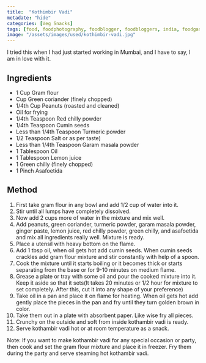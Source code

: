 ```yaml
---
title:  "Kothimbir Vadi"
metadate: "hide"
categories: [Veg Snacks]
tags: [food, foodphotography, foodblogger, foodbloggers, india, foodgasm, indianfood, love, foodcoma, foodporn,indiancooking, indianrecipe, foodlovers, indianfood, indianfoodbloggers, foodiesofinstagram, foodlove, indian, indiancouple, eatlocal, eathealthy, eatwell, desifood, trending, tasty, taste, yummyinmytummy, foodie, instafood, instafoodie, foodstagram, instagood, passionatepaprika, foodblog, easy, indian, recipe, mothersrecipe, cooking, easycooking, easyrecipe, simple, simplefood]
image: "/assets/images/used/kothimbir-vadi.jpg"
---
```


I tried this when I had just started working in Mumbai, and I have to say, I am in love with it. 

## Ingredients

- 1 Cup Gram flour 
- Cup Green coriander (finely chopped)
- 1/4th Cup Peanuts (roasted and cleaned)
- Oil for frying
- 1/4th Teaspoon Red chilly powder
- 1/4th Teaspoon Cumin seeds 
- Less than 1/4th Teaspoon Turmeric powder 
- 1/2 Teaspoon Salt or as per taste)
- Less than 1/4th Teaspoon Garam masala powder 
- 1 Tablespoon Oil 
- 1 Tablespoon Lemon juice 
- 1 Green chilly (finely chopped)
- 1 Pinch Asafoetida 

## Method

1. First take gram flour in any bowl and add 1/2 cup of water into it. 
2. Stir until all lumps have completely dissolved. 
3. Now add 2 cups more of water in the mixture and mix well. 
4. Add peanuts, green coriander, turmeric powder, garam masala powder, ginger paste, lemon juice, red chilly powder, green chilly, and asafoetida and mix all ingredients really well. Mixture is ready.
5. Place a utensil with heavy bottom on the flame. 
6. Add 1 tbsp oil, when oil gets hot add cumin seeds. When cumin seeds crackles add gram flour mixture and stir constantly with help of a spoon. 
7. Cook the mixture until it starts boiling or it becomes thick or starts separating from the base or for 9-10 minutes on medium flame.
8. Grease a plate or tray with some oil and pour the cooked mixture into it. Keep it aside so that it sets(It takes 20 minutes or 1/2 hour for mixture to set completely. After this, cut it into any shape of your preference)
9. Take oil in a pan and place it on flame for heating. When oil gets hot add gently place the pieces in the pan and fry until they turn golden brown in color. 
10. Take them out in a plate with absorbent paper. Like wise fry all pieces. 
11. Crunchy on the outside and soft from inside kothambir vadi is ready.
12. Serve kothambir vadi hot or at room temperature as a snack. 

Note: If you want to make kothambir vadi for any special occasion or party, then cook and set the gram flour mixture and place it in freezer. Fry them during the party and serve steaming hot kothambir vadi.

